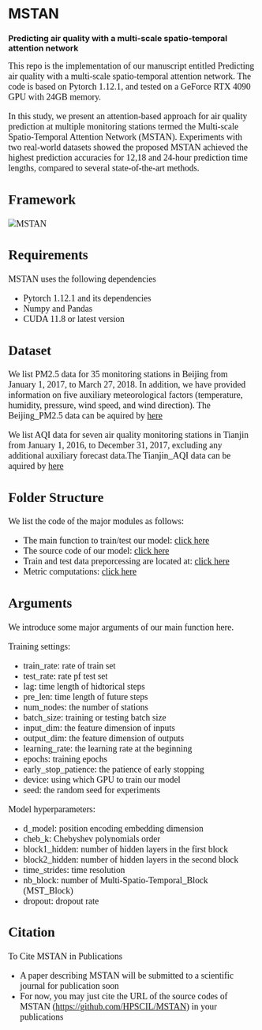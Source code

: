 
# MSTAN 

### Predicting air quality with a multi-scale spatio-temporal attention network ###

<font face="Times new roman" size=4>
This repo is the implementation of our manuscript entitled Predicting air quality with a multi-scale spatio-temporal attention network. The code is based on Pytorch 1.12.1, and tested on a GeForce RTX 4090 GPU with 24GB memory.


In this study, we present an attention-based approach   for air quality prediction at multiple monitoring stations termed the Multi-scale Spatio-Temporal Attention Network (MSTAN). Experiments with two real-world datasets showed the proposed MSTAN achieved the highest prediction accuracies for 12,18 and 24-hour prediction time lengths, compared to several state-of-the-art methods.

## Framework

![MSTAN]('./Fig/整体框架.png')


## Requirements
MSTAN uses the following dependencies
 
- Pytorch 1.12.1 and its dependencies
- Numpy and Pandas
- CUDA 11.8 or latest version

## Dataset
We list PM2.5 data for 35 monitoring stations in Beijing from January 1, 2017, to March 27, 2018. In addition, we have provided information on five auxiliary meteorological factors (temperature, humidity, pressure, wind speed, and wind direction). The Beijing_PM2.5 data can be aquired by [here](./MSTAN/Data/Beijing_PM25.xlsx) 

We list AQI data for seven air quality monitoring stations in Tianjin from January 1, 2016, to December 31, 2017, excluding any additional auxiliary forecast data.The Tianjin_AQI data can be aquired by [here](./MSTAN/Data/Tianjin_AQI.xlsx) 


## Folder Structure
We list the code of the major modules as follows:<br>
- The main function to train/test our model: [click here](./MSTAN/code/main.py)<br>
- The source code of our model: [click here](./MSTAN/code/model/MSTAN.py)<br>
- Train and test data preporcessing are located at: [click here](./MSTAN/code/utils/pro_data.py)<br>
- Metric computations: [click here](./MSTAN/code/utils/All_Metrics.py)<br>

## Arguments
We introduce some major arguments of our main function here.

Training settings:
- train\_rate: rate of train set<br>
- test\_rate: rate pf test set<br>
- lag: time length of hidtorical steps<br>
- pre\_len: time length of future steps<br>
- num\_nodes: the number of stations<br>
- batch\_size: training or testing batch size<br>
- input\_dim: the feature dimension of inputs<br> 
- output\_dim: the feature dimension of outputs<br>
- learning\_rate: the learning rate at the beginning<br>
- epochs: training epochs<br>
- early\_stop_patience: the patience of early stopping<br>
- device: using which GPU to train our model<br>
- seed: the random seed for experiments<br>

Model hyperparameters:<br>
- d\_model: position encoding embedding dimension<br>
- cheb\_k: Chebyshev polynomials order<br>
- block1\_hidden: number of hidden layers in the first block<br>
- block2\_hidden: number of hidden layers in the second block<br>
- time\_strides: time resolution<br>
- nb\_block: number of Multi-Spatio-Temporal_Block (MST\_Block)<br>
- dropout: dropout rate<br>


## Citation
To Cite MSTAN in Publications<br>
- A paper describing MSTAN will be submitted to a scientific journal for publication soon<br>
- For now, you may just cite the URL of the source codes of MSTAN (https://github.com/HPSCIL/MSTAN) in your publications</font>


